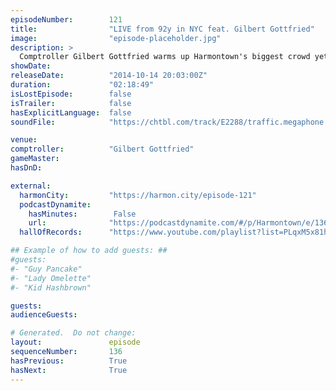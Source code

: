 ```yaml
---
episodeNumber:        121
title:                "LIVE from 92y in NYC feat. Gilbert Gottfried"
image:                "episode-placeholder.jpg"
description: >
  Comptroller Gilbert Gottfried warms up Harmontown's biggest crowd yet at New York City's 92y!
showDate:             
releaseDate:          "2014-10-14 20:03:00Z"
duration:             "02:18:49"
isLostEpisode:        false
isTrailer:            false
hasExplicitLanguage:  false
soundFile:            "https://chtbl.com/track/E2288/traffic.megaphone.fm/STA5041770987.mp3?updated=1561581685"

venue:                
comptroller:          "Gilbert Gottfried"
gameMaster:           
hasDnD:               

external:
  harmonCity:         "https://harmon.city/episode-121"
  podcastDynamite:
    hasMinutes:        False
    url:              "https://podcastdynamite.com/#/p/Harmontown/e/136/121"
  hallOfRecords:      "https://www.youtube.com/playlist?list=PLqxM5x81hNObob-bg5HsJ1SW_pd2qFbOg"

## Example of how to add guests: ##
#guests:
#- "Guy Pancake"
#- "Lady Omelette"
#- "Kid Hashbrown"

guests:
audienceGuests:

# Generated.  Do not change:
layout:               episode
sequenceNumber:       136
hasPrevious:          True
hasNext:              True
---
```


<!-- The episode description will be rendered here -->
<!-- Add your content below here -->

